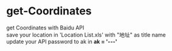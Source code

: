 # get-Coordinates
get Coordinates with Baidu API <br>
save your location in 'Location List.xls' with "地址" as title name<br>
update your API password to ak in  <b>ak = '---'</b>
